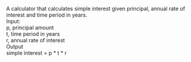 A calculator that calculates simple interest given principal, annual rate of interest and time period in years.    
Input:   
      p, principal amount   
      t, time period in years    
      r, annual rate of interest    
Output    
      simple interest = p * t * r    
